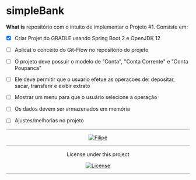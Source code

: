 # simpleBank

**What is** repositório com o intuito de implementar o Projeto #1.
Consiste em:

- [x] Criar Projet do GRADLE usando Spring Boot 2 e OpenJDK 12
- [ ] Aplicat o conceito do Git-Flow no repositório do projeto
- [ ] O projeto deve possuir o modelo de "Conta", "Conta Corrente" e "Conta Poupanca"
- [ ] Ele deve permitir que o usuario efetue as operacoes de: depositar, sacar, transferir e exibir extrato
- [ ] Mostrar um menu para que o usuário selecione a operação
- [ ] Os dados devem ser armazenados em memória
- [ ] Ajustes/melhorias no projeto


---------------------------------------------------------------------------------------------------

<p align="center">
    <a href="https://github.com/filipegmedeiros">
        <img src="https://img.shields.io/badge/20180117787-Filipe%20Medeiros-blue.svg?longCache=true&style=for-the-badge"
             alt="Filipe" /></a>
</p>
 
---------------------------------------------------------------------------------------------------

<p align="center">
   License under this project
  <br>
<p align="center">
    <a href="https://github.com/filipegmedeiros/simpleBank/blob/master/LICENSE.md">
        <img src="https://img.shields.io/github/license/filipegmedeiros/simpleBank.svg?longCache=true&style=for-the-badge"
             alt="License" /></a>
</p>


---------------------------------------------------------------------------------------------------
